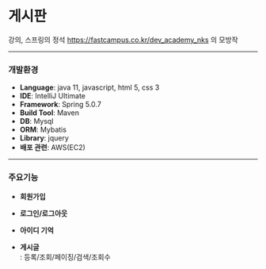 # 게시판


강의, 스프링의 정석 https://fastcampus.co.kr/dev_academy_nks 의 모방작


***
### 개발환경
- **Language**: java 11, javascript, html 5, css 3
- **IDE**: IntelliJ Ultimate
- **Framework**: Spring 5.0.7
- **Build Tool**: Maven
- **DB**: Mysql
- **ORM**: Mybatis
- **Library**: jquery   
- **배포 관련**: AWS(EC2)
   
* * *   
### 주요기능   
 - **회원가입**   
   
 - **로그인/로그아웃**    
 
 - **아이디 기억**  


 - **게시글**    
 : 등록/조회/페이징/검색/조회수   
     
